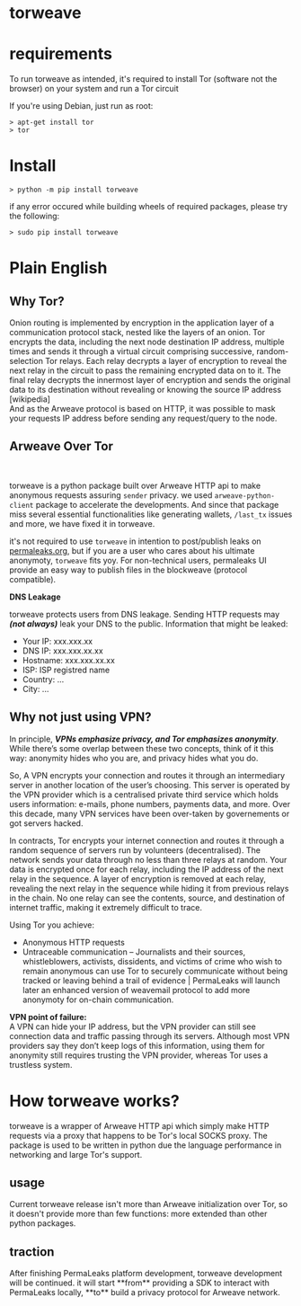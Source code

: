 # torweave

<h1>requirements</h1>
To run torweave as intended, it's required to install Tor (software not the browser) on your system and run a Tor circuit

If you're using Debian, just run as root:

```
> apt-get install tor
> tor
```

<h1>Install</h1>

```
> python -m pip install torweave
```

if any error occured while building wheels of required packages, please try the following:
```
> sudo pip install torweave
```

<h1>Plain English</h1>

<h2>Why Tor?</h2>

Onion routing is implemented by encryption in the application layer of a communication protocol stack, nested like the layers of an onion. Tor encrypts the data, including the next node destination IP address, multiple times and sends it through a virtual circuit comprising successive, random-selection Tor relays. Each relay decrypts a layer of encryption to reveal the next relay in the circuit to pass the remaining encrypted data on to it. The final relay decrypts the innermost layer of encryption and sends the original data to its destination without revealing or knowing the source IP address [wikipedia]
<br>
And as the Arweave protocol is based on HTTP, it was possible to mask your requests IP address before sending any request/query to the node.
<br>
<h2>Arweave Over Tor</h2>
<br>

torweave is a python package built over Arweave HTTP api to make anonymous requests assuring `sender` privacy. we used `arweave-python-client` package to accelerate the developments. And since that package miss several essential functionalities like generating wallets, `/last_tx` issues and more, we have fixed it in torweave.
<br>

it's not required to use `torweave` in intention to post/publish leaks on <a href="https://permaleaks.org">permaleaks.org</a>, but if you are a user who cares about his ultimate anonymoty, `torweave` fits yoy. For non-technical users, permaleaks UI provide an easy way to publish files in the blockweave (protocol compatible).
<br>

<b>DNS Leakage</b>

torweave protects users from DNS leakage. Sending HTTP requests may ***(not always)*** leak your DNS to the public.
Information that might be leaked:
- Your IP: xxx.xxx.xx
- DNS IP: xxx.xxx.xx.xx
- Hostname: xxx.xxx.xx.xx
- ISP: ISP registred name
- Country: ...
- City: ...

<h2>Why not just using VPN?</h2>

In principle, ***VPNs emphasize privacy, and Tor emphasizes anonymity***. While there’s some overlap between these two concepts, think of it this way: anonymity hides who you are, and privacy hides what you do.

So, A VPN encrypts your connection and routes it through an intermediary server in another location of the user’s choosing. This server is operated by the VPN provider which is a centralised private third service which holds users information: e-mails, phone numbers, payments data, and more. Over this decade, many VPN services have been over-taken by governements or got servers hacked.

In contracts, Tor encrypts your internet connection and routes it through a random sequence of servers run by volunteers (decentralised). The network sends your data through no less than three relays at random. Your data is encrypted once for each relay, including the IP address of the next relay in the sequence. A layer of encryption is removed at each relay, revealing the next relay in the sequence while hiding it from previous relays in the chain. No one relay can see the contents, source, and destination of internet traffic, making it extremely difficult to trace. 

Using Tor you achieve:

* Anonymous HTTP requests
* Untraceable communication – Journalists and their sources, whistleblowers, activists, dissidents, and victims of crime who wish to remain anonymous can use Tor to securely communicate without being tracked or leaving behind a trail of evidence | PermaLeaks will launch later an enhanced version of weavemail protocol to add more anonymoty for on-chain communication.

**VPN point of failure:** <br>
A VPN can hide your IP address, but the VPN provider can still see connection data and traffic passing through its servers. Although most VPN providers say they don’t keep logs of this information, using them for anonymity still requires trusting the VPN provider, whereas Tor uses a trustless system.

<h1>How torweave works?</h1>

torweave is a wrapper of Arweave HTTP api which simply make HTTP requests via a proxy that happens to be Tor's local SOCKS proxy. The package is used to be written in python due the language performance in networking and large Tor's support.

<h2>usage</h2>
Current torweave release isn't more than Arweave initialization over Tor, so it doesn't provide more than few functions: more extended than other python packages.
<h2>traction</h2>
After finishing PermaLeaks platform development, torweave development will be continued. it will start **from** providing a SDK to interact with PermaLeaks locally, **to** build a privacy protocol for Arweave network.

